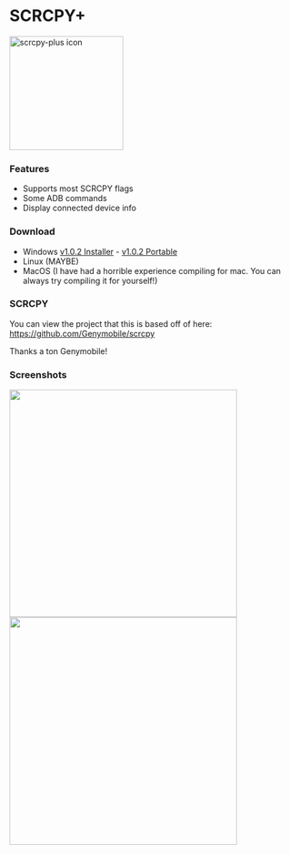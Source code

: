 # SCRCPY+

<img src="https://github.com/Frontesque/scrcpy-plus/raw/main/icons/SCRCPY%2B.png" alt="scrcpy-plus icon" width="200"/>

### Features
- Supports most SCRCPY flags
- Some ADB commands
- Display connected device info

### Download
- Windows [v1.0.2 Installer](https://github.com/Frontesque/scrcpy-plus/releases/download/1.0.3/scrcpy-plus-1.0.3-win-x64.exe) - [v1.0.2 Portable](https://github.com/Frontesque/scrcpy-plus/releases/download/1.0.3/scrcpy-plus-1.0.3-portable-win-x64.zip)
- Linux (MAYBE)
- MacOS (I have had a horrible experience compiling for mac. You can always try compiling it for yourself!)

### SCRCPY
You can view the project that this is based off of here:
https://github.com/Genymobile/scrcpy

Thanks a ton Genymobile!

### Screenshots
<img src="https://legacy.celeste.photos/uploads/ee556ec1-7ac3-44ea-a1f0-541667d58879/kZM9uBcA.png" height="400" />
<img src="https://legacy.celeste.photos/uploads/ee556ec1-7ac3-44ea-a1f0-541667d58879/kl7zZbQM.png" height="400" />
